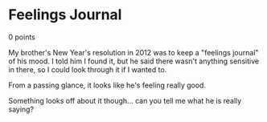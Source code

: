# Feelings Journal
0 points

My brother's New Year's resolution in 2012 was to keep a "feelings journal" of his mood. 
I told him I found it, but he said there wasn't anything sensitive in there, so I could look through it if I wanted to.

From a passing glance, it looks like he's feeling really good.

Something looks off about it though... can you tell me what he is really saying?
